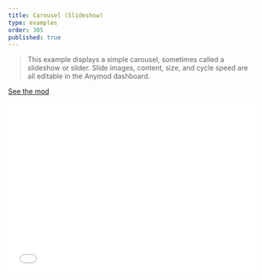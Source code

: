 ```yaml
---
title: Carousel (Slideshow)
type: examples
order: 305
published: true
---
```


> This example displays a simple carousel, sometimes called a slideshow or slider. Slide images, content, size, and cycle speed are all editable in the Anymod dashboard.

[See the mod](https://anymod.com/mod/preview/?key=eldan)

<iframe width="100%" height="350" src="//jsfiddle.net/component/64uhtkjh/embedded/result,html,js,css/" allowfullscreen="allowfullscreen" frameborder="0"></iframe>
